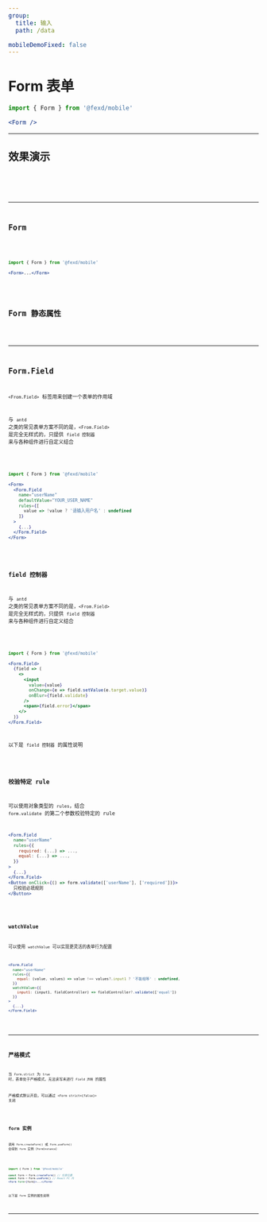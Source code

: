```yaml
---
group:
  title: 输入
  path: /data

mobileDemoFixed: false
---
```


# Form 表单 <ImportCost name="Form" />

<!-- prettier-ignore -->
```jsx | pure
import { Form } from '@fexd/mobile'

<Form />
```

---

## 效果演示

<code src="./demos/basic.tsx" />

<code src="./demos/relative.tsx" />

---

## Form

<!-- prettier-ignore -->
```jsx | pure
import { Form } from '@fexd/mobile'

<Form>...</Form>
```

<API identifier="Form" hideTitle src="./type.tsx" exports='["default"]'></API>

## Form 静态属性

<API identifier="Form" namePrefix="Form." hideTitle src="./type.tsx" exports='["DOC_FormStaticMethods"]' hideRequiredMark hideDefaultColumn></API>

---

## Form.Field

`<From.Field>` 标签用来创建一个表单的作用域

与 `antd` 之类的常见表单方案不同的是，`<From.Field>` 是完全无样式的，只提供 `field 控制器` 来与各种组件进行自定义结合

<!-- prettier-ignore -->
```jsx | pure
import { Form } from '@fexd/mobile'

<Form>
  <Form.Field
    name="userName"
    defaultValue="YOUR_USER_NAME"
    rules={[
      value => !value ? '请输入用户名' : undefined
    ]}
  >
    {...}
  </Form.Field>
</Form>
```

<API identifier="Field" hideTitle src="../Form/Field/type.tsx" exports='["DOC_FormFieldProps"]'></API>

### field 控制器

与 `antd` 之类的常见表单方案不同的是，`<From.Field>` 是完全无样式的，只提供 `field 控制器` 来与各种组件进行自定义结合

<!-- prettier-ignore -->
```jsx | pure
import { Form } from '@fexd/mobile'

<Form.Field>
  {field => (
    <>
      <input
        value={value}
        onChange={e => field.setValue(e.target.value)}
        onBlur={field.validate}
      />
      <span>{field.error}</span>
    </>
  )}
</Form.Field>
```

以下是 `field 控制器` 的属性说明

<API namePrefix="field." identifier="FieldController" hideTitle src="../Form/Field/type.tsx" exports='["DOC_FieldController"]' hideDefaultColumn hideRequiredMark></API>

### 校验特定 rule

可以使用对象类型的 `rules`，结合 `form.validate` 的第二个参数校验特定的 rule

```jsx | pure
<Form.Field
  name="userName"
  rules={{
    required: (...) => ...,
    equal: (...) => ...,
  }}
>
  {...}
</Form.Field>
<Button onClick={() => form.validate(['userName'], ['required'])}>
  只校验必填规则
</Button>
```

<code src="./demos/validate-rule.tsx" />

### watchValue

可以使用 `watchValue` 可以实现更灵活的表单行为配置

```jsx | pure
<Form.Field
  name="userName"
  rules={{
    equal: (value, values) => value !== values?.input1 ? '不能相等' : undefined,
  }}
  watchValue={{
    input1: (input1, fieldController) => fieldController?.validate(['equal'])
  }}
>
  {...}
</Form.Field>
```

<code src="./demos/watch-value.tsx" />

---

## 严格模式

当 `Form.strict` 为 `true` 时，表单处于严格模式，无法读写未进行 `Field 声明` 的属性

严格模式默认开启，可以通过 `<Form strict={false}>` 关闭

<code src="./demos/strict.tsx" />

## form 实例

调用 `Form.createForm()` 或 `Form.useForm()` 会得到 `form` 实例（`FormInstance`）

<!-- prettier-ignore -->
```jsx | pure
import { Form } from '@fexd/mobile'

const form = Form.createForm() // 任意位置
const form = Form.useForm() // React FC 内
<Form form={form}>...</Form>
```

以下是 `form` 实例的属性说明

<API namePrefix="form." identifier="FormInstance" hideTitle src="./type.tsx" exports='["DOC_FormInstance"]' hideDefaultColumn hideRequiredMark></API>

---

<!-- ## 演示代码

<code src="./demos/demo1/index.tsx" /> -->

